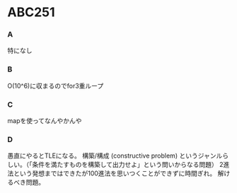 # ABC251
### A
特になし
### B
O(10^6)に収まるのでfor3重ループ
### C
mapを使ってなんやかんや
### D
愚直にやるとTLEになる。
構築/構成 (constructive problem) というジャンルらしい。（「条件を満たすものを構築して出力せよ」という問いからなる問題）
2進法という発想まではできたが100進法を思いつくことができずに時間ぎれ。
解けるべき問題。